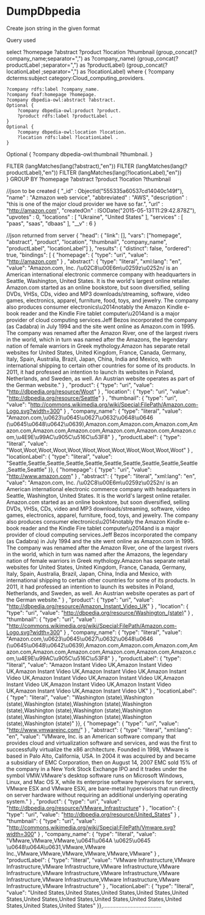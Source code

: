 # DumpDbpedia
Create json string in the given format


Query used

select  ?homepage ?abstract ?product ?location ?thumbnail   (group_concat(?company_name;separator=",") as ?company_name) (group_concat(?productLabel ;separator=",") as ?productLabel)  (group_concat(?locationLabel ;separator=",") as ?locationLabel)
where {
    ?company dcterms:subject category:Cloud_computing_providers.
    
    ?company rdfs:label ?company_name.
    ?company foaf:homepage ?homepage.
    ?company dbpedia-owl:abstract ?abstract.
    Optional {
        ?company dbpedia-owl:product ?product.
        ?product rdfs:label ?productLabel .
    }
    Optional {
        ?company dbpedia-owl:location ?location.
        ?location rdfs:label ?locationLabel .
    }
Optional {
        ?company dbpedia-owl:thumbnail ?thumbnail.
          }

FILTER (langMatches(lang(?abstract),"en"))
    FILTER (langMatches(lang(?productLabel),"en"))
    FILTER (langMatches(lang(?locationLabel),"en"))  
}
GROUP BY  ?homepage ?abstract ?product ?location ?thumbnail 



//json to be created
{
    "_id" : ObjectId("555335a60537cd14040c149f"),
    "name" : "Azmazon web service",
    "abbreviated" : "AWS",
    "description" : "this is one of the major cloud provider we have so far.",
    "url" : "http://amazon.com",
     "createdOn" : ISODate("2015-05-13T11:29:42.878Z"),
    "upvotes" : 0,
    "locations" : [ 
        "Ukraine", 
        "United States"
    ],
    "services" : [ 
        "paas", 
        "saas", 
        "dbaas"
    ],
    "__v" : 6
}






//json returned from server
{ "head": { "link": [], "vars": ["homepage", "abstract", "product", "location", "thumbnail", "company_name", "productLabel", "locationLabel"] },
  "results": { "distinct": false, "ordered": true, "bindings": [
    { "homepage": { "type": "uri", "value": "http://amazon.com" }	, "abstract": { "type": "literal", "xml:lang": "en", "value": "Amazon.com, Inc. /\u02C8\u00E6m\u0259z\u0252n/ is an American international electronic commerce company with headquarters in Seattle, Washington, United States. It is the world's largest online retailer. Amazon.com started as an online bookstore, but soon diversified, selling DVDs, VHSs, CDs, video and MP3 downloads/streaming, software, video games, electronics, apparel, furniture, food, toys, and jewelry. The company also produces consumer electronics\u2014notably the Amazon Kindle e-book reader and the Kindle Fire tablet computer\u2014and is a major provider of cloud computing services.Jeff Bezos incorporated the company (as Cadabra) in July 1994 and the site went online as Amazon.com in 1995. The company was renamed after the Amazon River, one of the largest rivers in the world, which in turn was named after the Amazons, the legendary nation of female warriors in Greek mythology.Amazon has separate retail websites for United States, United Kingdom, France, Canada, Germany, Italy, Spain, Australia, Brazil, Japan, China, India and Mexico, with international shipping to certain other countries for some of its products. In 2011, it had professed an intention to launch its websites in Poland, Netherlands, and Sweden, as well. An Austrian website operates as part of the German website." }	, "product": { "type": "uri", "value": "http://dbpedia.org/resource/Woot" }	, "location": { "type": "uri", "value": "http://dbpedia.org/resource/Seattle" }	, "thumbnail": { "type": "uri", "value": "http://commons.wikimedia.org/wiki/Special:FilePath/Amazon.com-Logo.svg?width=300" }	, "company_name": { "type": "literal", "value": "Amazon.com,\u0623\u0645\u0627\u0632\u0648\u0646 (\u0645\u0648\u0642\u0639),Amazon.com,Amazon.com,Amazon.com,Amazon.com,Amazon.com,Amazon.com,Amazon.com,Amazon.com,Amazon.com,\u4E9E\u99AC\u905C\u516C\u53F8" }	, "productLabel": { "type": "literal", "value": "Woot,Woot,Woot,Woot,Woot,Woot,Woot,Woot,Woot,Woot,Woot,Woot" }	, "locationLabel": { "type": "literal", "value": "Seattle,Seattle,Seattle,Seattle,Seattle,Seattle,Seattle,Seattle,Seattle,Seattle,Seattle,Seattle" }},
    { "homepage": { "type": "uri", "value": "http://www.amazon.com" }	, "abstract": { "type": "literal", "xml:lang": "en", "value": "Amazon.com, Inc. /\u02C8\u00E6m\u0259z\u0252n/ is an American international electronic commerce company with headquarters in Seattle, Washington, United States. It is the world's largest online retailer. Amazon.com started as an online bookstore, but soon diversified, selling DVDs, VHSs, CDs, video and MP3 downloads/streaming, software, video games, electronics, apparel, furniture, food, toys, and jewelry. The company also produces consumer electronics\u2014notably the Amazon Kindle e-book reader and the Kindle Fire tablet computer\u2014and is a major provider of cloud computing services.Jeff Bezos incorporated the company (as Cadabra) in July 1994 and the site went online as Amazon.com in 1995. The company was renamed after the Amazon River, one of the largest rivers in the world, which in turn was named after the Amazons, the legendary nation of female warriors in Greek mythology.Amazon has separate retail websites for United States, United Kingdom, France, Canada, Germany, Italy, Spain, Australia, Brazil, Japan, China, India and Mexico, with international shipping to certain other countries for some of its products. In 2011, it had professed an intention to launch its websites in Poland, Netherlands, and Sweden, as well. An Austrian website operates as part of the German website." }	, "product": { "type": "uri", "value": "http://dbpedia.org/resource/Amazon_Instant_Video_UK" }	, "location": { "type": "uri", "value": "http://dbpedia.org/resource/Washington_(state)" }	, "thumbnail": { "type": "uri", "value": "http://commons.wikimedia.org/wiki/Special:FilePath/Amazon.com-Logo.svg?width=300" }	, "company_name": { "type": "literal", "value": "Amazon.com,\u0623\u0645\u0627\u0632\u0648\u0646 (\u0645\u0648\u0642\u0639),Amazon.com,Amazon.com,Amazon.com,Amazon.com,Amazon.com,Amazon.com,Amazon.com,Amazon.com,Amazon.com,\u4E9E\u99AC\u905C\u516C\u53F8" }	, "productLabel": { "type": "literal", "value": "Amazon Instant Video UK,Amazon Instant Video UK,Amazon Instant Video UK,Amazon Instant Video UK,Amazon Instant Video UK,Amazon Instant Video UK,Amazon Instant Video UK,Amazon Instant Video UK,Amazon Instant Video UK,Amazon Instant Video UK,Amazon Instant Video UK,Amazon Instant Video UK" }	, "locationLabel": { "type": "literal", "value": "Washington (state),Washington (state),Washington (state),Washington (state),Washington (state),Washington (state),Washington (state),Washington (state),Washington (state),Washington (state),Washington (state),Washington (state)" }},
    { "homepage": { "type": "uri", "value": "http://www.vmwareinc.com/" }	, "abstract": { "type": "literal", "xml:lang": "en", "value": "VMware, Inc. is an American software company that provides cloud and virtualization software and services, and was the first to successfully virtualize the x86 architecture. Founded in 1998, VMware is based in Palo Alto, California, USA. In 2004 it was acquired by and became a subsidiary of EMC Corporation, then on August 14, 2007 EMC sold 15% of the company in a New York Stock Exchange IPO and it trades under the symbol VMW.VMware's desktop software runs on Microsoft Windows, Linux, and Mac OS X, while its enterprise software hypervisors for servers, VMware ESX and VMware ESXi, are bare-metal hypervisors that run directly on server hardware without requiring an additional underlying operating system." }	, "product": { "type": "uri", "value": "http://dbpedia.org/resource/VMware_Infrastructure" }	, "location": { "type": "uri", "value": "http://dbpedia.org/resource/United_States" }	, "thumbnail": { "type": "uri", "value": "http://commons.wikimedia.org/wiki/Special:FilePath/Vmware.svg?width=300" }	, "company_name": { "type": "literal", "value": "VMware,VMware,VMware,\u0641\u064A \u0625\u0645 \u0648\u064A\u0631,VMware,VMware Inc.,VMware,VMware,VMware,VMware,VMware,VMware" }	, "productLabel": { "type": "literal", "value": "VMware Infrastructure,VMware Infrastructure,VMware Infrastructure,VMware Infrastructure,VMware Infrastructure,VMware Infrastructure,VMware Infrastructure,VMware Infrastructure,VMware Infrastructure,VMware Infrastructure,VMware Infrastructure,VMware Infrastructure" }	, "locationLabel": { "type": "literal", "value": "United States,United States,United States,United States,United States,United States,United States,United States,United States,United States,United States,United States" }},......................................
